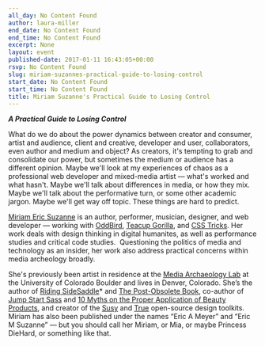 ```yaml
---
all_day: No Content Found
author: laura-miller
end_date: No Content Found
end_time: No Content Found
excerpt: None
layout: event
published-date: 2017-01-11 16:43:05+00:00
rsvp: No Content Found
slug: miriam-suzannes-practical-guide-to-losing-control
start_date: No Content Found
start_time: No Content Found
title: Miriam Suzanne's Practical Guide to Losing Control
---
```


_**A Practical Guide to Losing Control**_

What do we do about the power dynamics between creator and consumer, artist and audience, client and creative, developer and user, collaborators, even author and medium and object? As creators, it's tempting to grab and consolidate our power, but sometimes the medium or audience has a different opinion. Maybe we'll look at my experiences of chaos as a professional web developer and mixed-media artist — what's worked and what hasn't. Maybe we'll talk about differences in media, or how they mix. Maybe we'll talk about the performative turn, or some other academic jargon. Maybe we'll get way off topic. These things are hard to predict.

[Miriam Eric Suzanne](http://www.miriamsuzanne.com/) is an author, performer, musician, designer, and web developer — working with [OddBird](http://oddbird.net/), [Teacup Gorilla](http://www.teacupgorilla.com/), and [CSS Tricks](https://css-tricks.com/). Her work deals with design thinking in digital humanites, as well as performance studies and critical code studies.  Questioning the politics of media and technology as an insider, her work also address practical concerns within media archeology broadly.

She's previously been artist in residence at the [Media Archaeology Lab](http://mediaarchaeologylab.com) at the University of Colorado Boulder and lives in Denver, Colorado. She’s the author of [Riding SideSaddle](http://ridingsidesaddle.com/)* and [The Post-Obsolete Book](http://www.post-obsolete.com/), co-author of [Jump Start Sass](https://www.sitepoint.com/premium/books/jump-start-sass) and [10 Myths on the Proper Application of Beauty Products](https://www.oddbooksapp.com/book/10-myths), and creator of the [Susy](http://susy.oddbird.net/) and [True](http://oddbird.net/true) open-source design toolkits. Miriam has also been published under the names “Eric A Meyer” and “Eric M Suzanne” — but you should call her Miriam, or Mia, or maybe Princess DieHard, or something like that.



